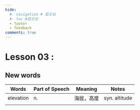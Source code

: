 ```yaml
---
hide:
  #- navigation # 显示右
  #- toc #显示左
  - footer
  - feedback
comments: true
---  
```


# Lesson 03 :



## New words

| **Words** | **Part of Speech** | **Meaning** | **Notes**     |
| --------- | ------------------ | ----------- | ------------- |
| elevation | n.                 | 海拔，高度       | syn. altitude |
|           |                    |             |               |
